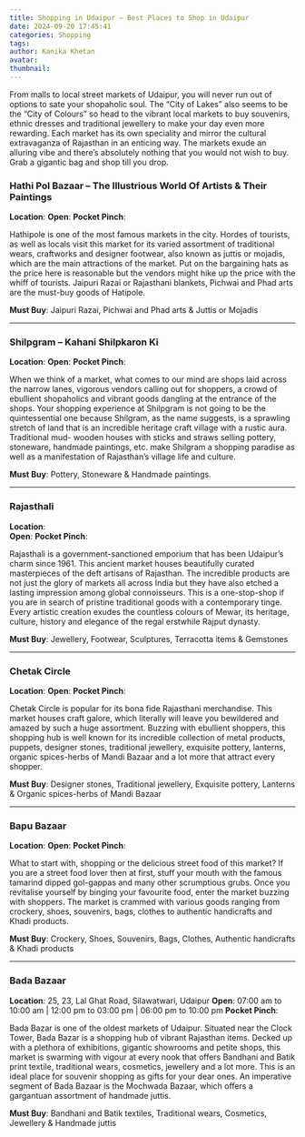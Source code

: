 ```yaml
---
title: Shopping in Udaipur – Best Places to Shop in Udaipur
date: 2024-09-20 17:45:41
categories: Shopping
tags:
author: Kanika Khetan
avatar:
thumbnail:
---
```

From malls to local street markets of Udaipur, you will never run out of options to sate your shopaholic soul. The “City of Lakes” also seems to be the “City of Colours” so head to the vibrant local markets to buy souvenirs, ethnic dresses and traditional jewellery to make your day even more rewarding.  Each market has its own speciality and mirror the cultural extravaganza of Rajasthan in an enticing way. The markets exude an alluring vibe and there’s absolutely nothing that you would not wish to buy. Grab a gigantic bag and shop till you drop.

### Hathi Pol Bazaar – The Illustrious World Of Artists & Their Paintings
**Location**: 
**Open**: 
**Pocket Pinch**: 

Hathipole is one of the most famous markets in the city. Hordes of tourists, as well as locals visit this market for its varied assortment of traditional wears, craftworks and designer footwear, also known as juttis or mojadis, which are the main attractions of the market. Put on the bargaining hats as the price here is reasonable but the vendors might hike up the price with the whiff of tourists. Jaipuri Razai or Rajasthani blankets, Pichwai and Phad arts are the must-buy goods of Hatipole.      

**Must Buy**: Jaipuri Razai, Pichwai and Phad arts &  Juttis or Mojadis

---

### Shilpgram – Kahani Shilpkaron Ki
**Location**: 
**Open**: 
**Pocket Pinch**: 

When we think of a market, what comes to our mind are shops laid across the narrow lanes, vigorous vendors calling out for shoppers, a crowd of ebullient shopaholics and vibrant goods dangling at the entrance of the shops. Your shopping experience at Shilpgram is not going to be the quintessential one because Shilgram, as the name suggests, is a sprawling stretch of land that is an incredible heritage craft village with a rustic aura. Traditional mud- wooden houses with sticks and straws selling pottery, stoneware, handmade paintings, etc. make Shilgram a shopping paradise as well as a manifestation of Rajasthan’s village life and culture.

**Must Buy**: Pottery, Stoneware & Handmade paintings.

---

### Rajasthali
**Location**:  
**Open**: 
**Pocket Pinch**: 

Rajasthali is a government-sanctioned emporium that has been Udaipur’s charm since 1961. This ancient market houses beautifully curated masterpieces of the deft artisans of Rajasthan. The incredible products are not just the glory of markets all across India but they have also etched a lasting impression among global connoisseurs. This is a one-stop-shop if you are in search of pristine traditional goods with a contemporary tinge. Every artistic creation exudes the countless colours of Mewar, its heritage, culture, history and elegance of the regal erstwhile Rajput dynasty.    

**Must Buy**: Jewellery, Footwear, Sculptures, Terracotta items & Gemstones

---

### Chetak Circle
**Location**: 
**Open**: 
**Pocket Pinch**: 

Chetak Circle is popular for its bona fide Rajasthani merchandise. This market houses craft galore, which literally will leave you bewildered and amazed by such a huge assortment. Buzzing with ebullient shoppers, this shopping hub is well known for its incredible collection of metal products, puppets, designer stones, traditional jewellery, exquisite pottery, lanterns, organic spices-herbs of Mandi Bazaar and a lot more that attract every shopper.  

**Must Buy**: Designer stones, Traditional jewellery, Exquisite pottery, Lanterns & Organic spices-herbs of Mandi Bazaar

---

### Bapu Bazaar
**Location**: 
**Open**: 
**Pocket Pinch**: 

What to start with, shopping or the delicious street food of this market? If you are a street food lover then at first, stuff your mouth with the famous tamarind dipped gol-gappas and many other scrumptious grubs. Once you revitalise yourself by binging your favourite food, enter the market buzzing with shoppers. The market is crammed with various goods ranging from crockery, shoes, souvenirs, bags, clothes to authentic handicrafts and Khadi products.   

**Must Buy**: Crockery, Shoes, Souvenirs, Bags, Clothes, Authentic handicrafts & Khadi products

---

### Bada Bazaar
**Location**: 25, 23, Lal Ghat Road, Silawatwari, Udaipur
**Open**: 07:00 am to 10:00 am | 12:00 pm to 03:00 pm | 06:00 pm to 10:00 pm
**Pocket Pinch**: 

Bada Bazar is one of the oldest markets of Udaipur. Situated near the Clock Tower, Bada Bazar is a shopping hub of vibrant Rajasthan items. Decked up with a plethora of exhibitions, gigantic showrooms and petite shops, this market is swarming with vigour at every nook that offers Bandhani and Batik print textile, traditional wears, cosmetics, jewellery and a lot more. This is an ideal place for souvenir shopping as gifts for your dear ones. An imperative segment of Bada Bazaar is the Mochwada Bazaar, which offers a gargantuan assortment of handmade juttis.     

**Must Buy**: Bandhani and Batik textiles, Traditional wears, Cosmetics, Jewellery & Handmade juttis